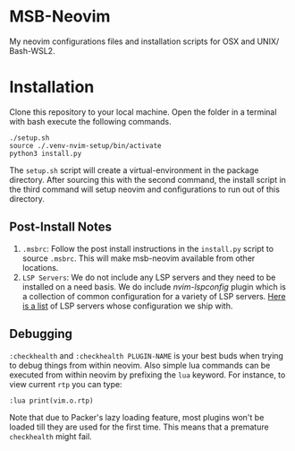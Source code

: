 # MSB-Neovim

My neovim configurations files and installation scripts for OSX and UNIX/
Bash-WSL2. 

# Installation

Clone this repository to your local machine. Open the folder in a terminal with
bash execute the following commands.

```
./setup.sh  
source ./.venv-nvim-setup/bin/activate
python3 install.py
```

The `setup.sh` script will create a virtual-environment in the package
directory. After sourcing this with the second command, the install script in
the third command will setup neovim and configurations to run out of this
directory. 

## Post-Install Notes

1. `.msbrc`: Follow the post install instructions in the `install.py` script to
    source `.msbrc`. This will make msb-neovim available from other locations.
2. `LSP Servers`: We do not include any LSP servers and they need to be
   installed on a need basis. We do include *nvim-lspconfig* plugin which is a
   collection of common configuration for a variety of LSP servers. [Here is a
   list](https://github.com/neovim/nvim-lspconfig/blob/master/doc/server_configurations.md)
   of LSP servers whose configuration we ship with.

## Debugging

`:checkhealth` and `:checkhealth PLUGIN-NAME` is your best buds when trying to
debug things from within neovim. Also simple lua commands can be executed from
within neovim by prefixing the `lua` keyword. For instance, to view current
`rtp` you can type:

  `:lua print(vim.o.rtp)`

Note that due to Packer's lazy loading feature, most plugins won't be loaded 
till they are used for the first time. This means that a premature `checkhealth`
might fail. 

